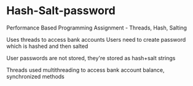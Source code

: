 # Hash-Salt-password
Performance Based Programming Assignment - Threads, Hash, Salting 

Uses threads to access bank accounts
Users need to create password which is hashed and then salted

User passwords are not stored, they're stored as hash+salt strings

Threads used multithreading to access bank account balance, synchronized methods
